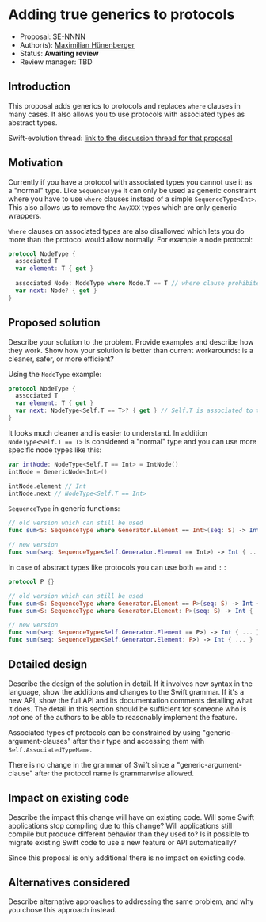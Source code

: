# Adding true generics to protocols

* Proposal: [SE-NNNN](https://github.com/apple/swift-evolution/blob/master/proposals/NNNN-name.md)
* Author(s): [Maximilian Hünenberger](https://github.com/Qbyte248)
* Status: **Awaiting review**
* Review manager: TBD


## Introduction

This proposal adds generics to protocols and replaces `where` clauses in many cases. It also allows you to use protocols with associated types as abstract types.

Swift-evolution thread: [link to the discussion thread for that proposal](https://lists.swift.org/pipermail/swift-evolution)


## Motivation

Currently if you have a protocol with associated types you cannot use it as a "normal" type. Like `SequenceType` it can only be used as generic constraint where you have to use `where` clauses instead of a simple `SequenceType<Int>`. This also allows us to remove the `AnyXXX` types which are only generic wrappers.

`Where` clauses on associated types are also disallowed which lets you do more than the protocol would allow normally.
For example a node protocol:

```swift
protocol NodeType {
  associated T
  var element: T { get }
  
  associated Node: NodeType where Node.T == T // where clause prohibited
  var next: Node? { get }
}
```

## Proposed solution

Describe your solution to the problem. Provide examples and describe
how they work. Show how your solution is better than current
workarounds: is a cleaner, safer, or more efficient?

Using the `NodeType` example:

```swift
protocol NodeType {
  associated T
  var element: T { get }
  var next: NodeType<Self.T == T>? { get } // Self.T is associated to the type of `next`
}
```

It looks much cleaner and is easier to understand. In addition `NodeType<Self.T == T>` is considered a "normal" type and you can use more specific node types like this:

```swift
var intNode: NodeType<Self.T == Int> = IntNode()
intNode = GenericNode<Int>()

intNode.element // Int
intNode.next // NodeType<Self.T == Int>
```

`SequenceType` in generic functions:

```swift
// old version which can still be used
func sum<S: SequenceType where Generator.Element == Int>(seq: S) -> Int { ... }

// new version
func sum(seq: SequenceType<Self.Generator.Element == Int>) -> Int { ... }
```

In case of abstract types like protocols you can use both `==` and `:` :

```swift
protocol P {}

// old version which can still be used
func sum<S: SequenceType where Generator.Element == P>(seq: S) -> Int { ... }
func sum<S: SequenceType where Generator.Element: P>(seq: S) -> Int { ... }

// new version
func sum(seq: SequenceType<Self.Generator.Element == P>) -> Int { ... }
func sum(seq: SequenceType<Self.Generator.Element: P>) -> Int { ... }
```

## Detailed design

Describe the design of the solution in detail. If it involves new
syntax in the language, show the additions and changes to the Swift
grammar. If it's a new API, show the full API and its documentation
comments detailing what it does. The detail in this section should be
sufficient for someone who is *not* one of the authors to be able to
reasonably implement the feature.


Associated types of protocols can be constrained by using "generic-argument-clauses" after their type and accessing them with `Self.AssociatedTypeName`.

There is no change in the grammar of Swift since a "generic-argument-clause" after the protocol name is grammarwise allowed. 

## Impact on existing code

Describe the impact this change will have on existing code. Will some
Swift applications stop compiling due to this change? Will applications still
compile but produce different behavior than they used to? Is it
possible to migrate existing Swift code to use a new feature or API
automatically?

Since this proposal is only additional there is no impact on existing code.

## Alternatives considered

Describe alternative approaches to addressing the same problem, and
why you chose this approach instead.

